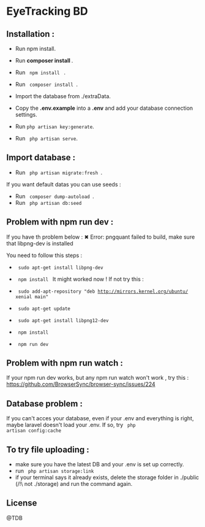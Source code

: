 # EyeTracking BD

## Installation :  
 

- Run npm install.
- Run <b> composer install </b>.


- Run <code> npm install </code> .
- Run <code> composer install </code>.
- Import the database from ./extraData.
- Copy the <b>.env.example</b> into a <b>.env</b> and add your database connection settings.
- Run <code>php artisan key:generate</code>.
- Run <code> php artisan serve</code>.

## Import database :

- Run <code> php artisan migrate:fresh </code>.

If you want default datas you can use seeds : 

- Run <code> composer dump-autoload </code>.
- Run <code> php artisan db:seed </code>


## Problem with npm run dev : 
If you have th problem below : 
  ✖ Error: pngquant failed to build, make sure that libpng-dev is installed

You need to follow this steps : 
- <code> sudo apt-get install libpng-dev </code>
- <code> npm install </code>
It might worked now ! If not try this : 

- <code> sudo add-apt-repository "deb http://mirrors.kernel.org/ubuntu/ xenial main"</code>
- <code> sudo apt-get update</code>
- <code> sudo apt-get install libpng12-dev</code>
- <code> npm install</code>
- <code> npm run dev </code>

## Problem with npm run watch : 
If your npm run dev works, but any npm run watch won't work , try this : https://github.com/BrowserSync/browser-sync/issues/224 

## Database problem :

If you can't acces your database, even if your .env and everything is right, maybe laravel doesn't load your .env.
If so, try <code> php artisan config:cache </code> 

## To try file uploading : 
- make sure you have the latest DB and your .env is set up correctly. 
- run <code> php artisan storage:link </code>  
- if your terminal says it already exists, delete the storage folder in ./public (/!\ not ./storage) and run the command again.




## License
@TDB
